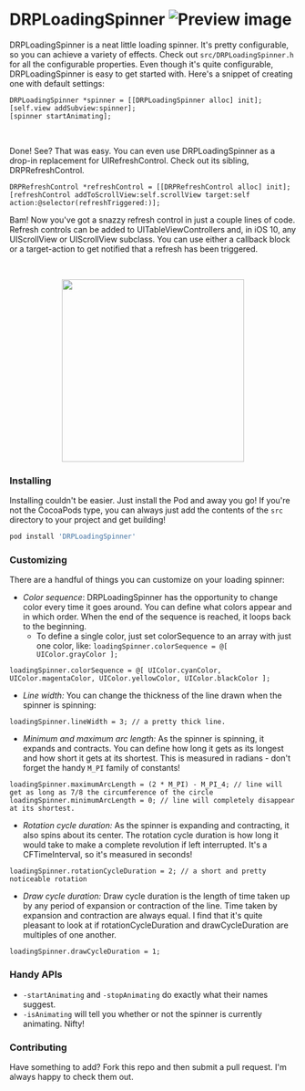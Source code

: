 # DRPLoadingSpinner ![Preview image](http://imgur.com/0cLpUM3.gif)

DRPLoadingSpinner is a neat little loading spinner. It's pretty
configurable, so you can achieve a variety of effects. Check out
`src/DRPLoadingSpinner.h` for all the configurable properties.
Even though it's quite configurable, DRPLoadingSpinner is easy
to get started with. Here's a snippet of creating one with default
settings:

```objc
DRPLoadingSpinner *spinner = [[DRPLoadingSpinner alloc] init];
[self.view addSubview:spinner];
[spinner startAnimating];
```

<br/>

Done! See? That was easy. You can even use DRPLoadingSpinner as a drop-in replacement for UIRefreshControl. Check out its sibling, DRPRefreshControl.

```objc
DRPRefreshControl *refreshControl = [[DRPRefreshControl alloc] init];
[refreshControl addToScrollView:self.scrollView target:self action:@selector(refreshTriggered:)];
```
Bam! Now you've got a snazzy refresh control in just a couple lines of code. Refresh controls can be added to UITableViewControllers and, in iOS 10, any UIScrollView or UIScrollView subclass. You can use either a callback block or a target-action to get notified that a refresh has been triggered.

<br/>

<p align="center">
  <img src="http://imgur.com/WQcgqdf.gif" width="320" />
</p>

### Installing
Installing couldn't be easier. Just install the Pod and away you go! If you're not the CocoaPods type, you can always just add the contents of the `src` directory to your project and get building!
```ruby
pod install 'DRPLoadingSpinner'
```

### Customizing
There are a handful of things you can customize on your loading spinner:
* *Color sequence*: DRPLoadingSpinner has the opportunity to change color every time it goes around. You can define what colors appear and in which order. When the end of the sequence is reached, it loops back to the beginning.
  * To define a single color, just set colorSequence to an array with just one color, like: `loadingSpinner.colorSequence = @[ UIColor.grayColor ];`
```objc
loadingSpinner.colorSequence = @[ UIColor.cyanColor, UIColor.magentaColor, UIColor.yellowColor, UIColor.blackColor ];
```

* *Line width:* You can change the thickness of the line drawn when the spinner is spinning:
```objc
loadingSpinner.lineWidth = 3; // a pretty thick line.
```

* *Minimum and maximum arc length:* As the spinner is spinning, it expands and contracts. You can define how long it gets as its longest and how short it gets at its shortest. This is measured in radians - don't forget the handy `M_PI` family of constants!
```objc
loadingSpinner.maximumArcLength = (2 * M_PI) - M_PI_4; // line will get as long as 7/8 the circumference of the circle
loadingSpinner.minimumArcLength = 0; // line will completely disappear at its shortest.
```

* *Rotation cycle duration:* As the spinner is expanding and contracting, it also spins about its center. The rotation cycle duration is how long it would take to make a complete revolution if left interrupted. It's a CFTimeInterval, so it's measured in seconds!
```objc
loadingSpinner.rotationCycleDuration = 2; // a short and pretty noticeable rotation
```

* *Draw cycle duration:* Draw cycle duration is the length of time taken up by any period of expansion or contraction of the line. Time taken by expansion and contraction are always equal. I find that it's quite pleasant to look at if rotationCycleDuration and drawCycleDuration are multiples of one another.
```objc
loadingSpinner.drawCycleDuration = 1;
```

### Handy APIs
* `-startAnimating` and `-stopAnimating` do exactly what their names suggest.
* `-isAnimating` will tell you whether or not the spinner is currently animating. Nifty!

### Contributing
Have something to add? Fork this repo and then submit a pull request. I'm always happy to check them out.

